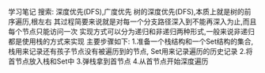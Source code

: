 学习笔记
搜索: 深度优先(DFS),广度优先
    树的深度优先(DFS),本质上就是树的前序遍历,根左右
    其过程简要来说就是对每一个分支路径深入到不能再深入为止,而且每个节点只能访问一次
    实现方式可以分为递归和非递归两种形式,一般来说非递归都是使用栈的方式来实现
    主要步骤如下:
        1.准备一个栈结构和一个Set结构的集合,栈用来记录还有孩子节点没有被遍历到的节点,
            Set用来记录遍历的历史记录
        2.将首节点放入栈和Set中
        3.弹栈拿到首节点
        4.从首节点开始深度遍历